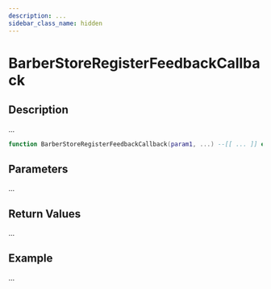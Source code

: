 ```yaml
---
description: ...
sidebar_class_name: hidden
---
```


# BarberStoreRegisterFeedbackCallback

## Description

...

```lua
function BarberStoreRegisterFeedbackCallback(param1, ...) --[[ ... ]] end
```

## Parameters

...

## Return Values

...

## Example

...

